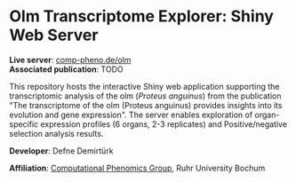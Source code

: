 # Olm Transcriptome Explorer: Shiny Web Server 

**Live server**: [comp-pheno.de/olm](https://comp-pheno.de/olm)  
**Associated publication**: TODO

This repository hosts the interactive Shiny web application supporting the transcriptomic analysis of the olm (*Proteus anguinus*) from the publication "The transcriptome of the olm (Proteus anguinus) provides insights into its evolution and gene expression". The server enables exploration of organ-specific expression profiles (6 organs, 2-3 replicates) and Positive/negative selection analysis results.

**Developer**: Defne Demirtürk

**Affiliation**: [Computational Phenomics Group](https://comp-pheno.de), Ruhr University Bochum  


